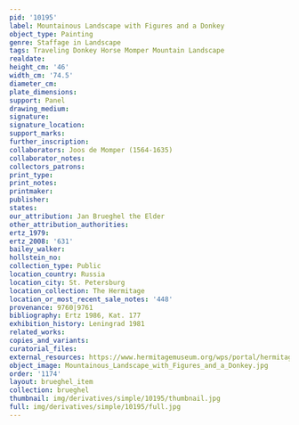 ```yaml
---
pid: '10195'
label: Mountainous Landscape with Figures and a Donkey
object_type: Painting
genre: Staffage in Landscape
tags: Traveling Donkey Horse Momper Mountain Landscape
realdate: 
height_cm: '46'
width_cm: '74.5'
diameter_cm: 
plate_dimensions: 
support: Panel
drawing_medium: 
signature: 
signature_location: 
support_marks: 
further_inscription: 
collaborators: Joos de Momper (1564-1635)
collaborator_notes: 
collectors_patrons: 
print_type: 
print_notes: 
printmaker: 
publisher: 
states: 
our_attribution: Jan Brueghel the Elder
other_attribution_authorities: 
ertz_1979: 
ertz_2008: '631'
bailey_walker: 
hollstein_no: 
collection_type: Public
location_country: Russia
location_city: St. Petersburg
location_collection: The Hermitage
location_or_most_recent_sale_notes: '448'
provenance: 9760|9761
bibliography: Ertz 1986, Kat. 177
exhibition_history: Leningrad 1981
related_works: 
copies_and_variants: 
curatorial_files: 
external_resources: https://www.hermitagemuseum.org/wps/portal/hermitage/digital-collection/01.+Paintings/48130/?lng=en
object_image: Mountainous_Landscape_with_Figures_and_a_Donkey.jpg
order: '1174'
layout: brueghel_item
collection: brueghel
thumbnail: img/derivatives/simple/10195/thumbnail.jpg
full: img/derivatives/simple/10195/full.jpg
---
```

